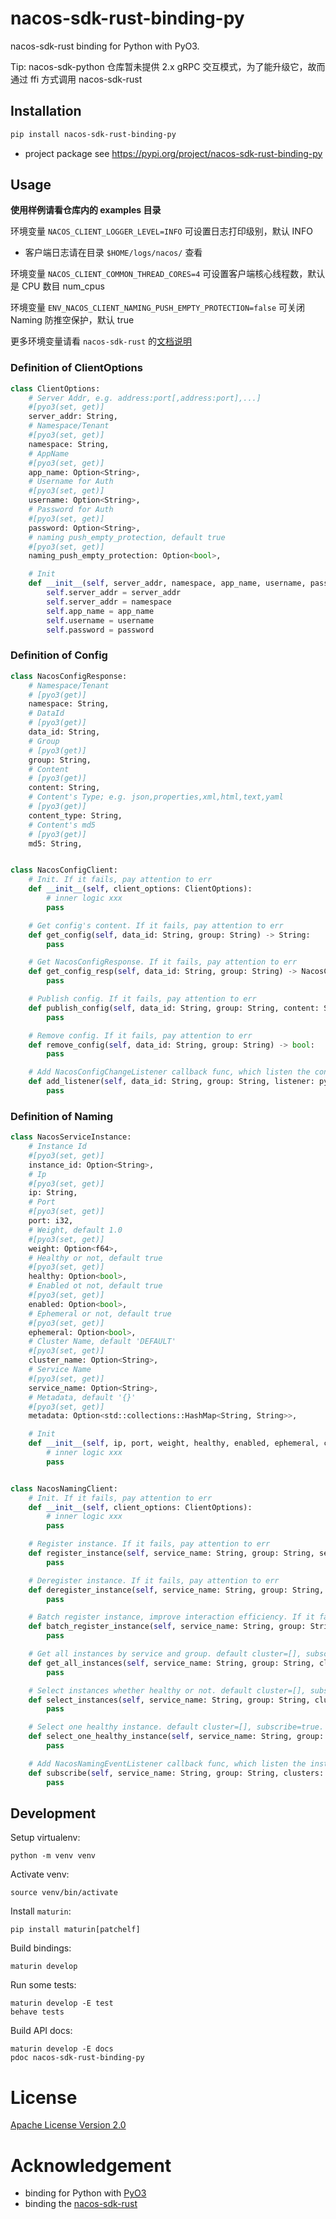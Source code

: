 # nacos-sdk-rust-binding-py
nacos-sdk-rust binding for Python with PyO3.

Tip: nacos-sdk-python 仓库暂未提供 2.x gRPC 交互模式，为了能升级它，故而通过 ffi 方式调用 nacos-sdk-rust

## Installation

```bash
pip install nacos-sdk-rust-binding-py
```

- project package see https://pypi.org/project/nacos-sdk-rust-binding-py

## Usage

**使用样例请看仓库内的 examples 目录**

环境变量 `NACOS_CLIENT_LOGGER_LEVEL=INFO` 可设置日志打印级别，默认 INFO
- 客户端日志请在目录 `$HOME/logs/nacos/` 查看

环境变量 `NACOS_CLIENT_COMMON_THREAD_CORES=4` 可设置客户端核心线程数，默认是 CPU 数目 num_cpus

环境变量 `ENV_NACOS_CLIENT_NAMING_PUSH_EMPTY_PROTECTION=false` 可关闭 Naming 防推空保护，默认 true

更多环境变量请看 `nacos-sdk-rust` 的[文档说明](https://github.com/nacos-group/nacos-sdk-rust)

### Definition of ClientOptions

```python
class ClientOptions:
    # Server Addr, e.g. address:port[,address:port],...]
    #[pyo3(set, get)]
    server_addr: String,
    # Namespace/Tenant
    #[pyo3(set, get)]
    namespace: String,
    # AppName
    #[pyo3(set, get)]
    app_name: Option<String>,
    # Username for Auth
    #[pyo3(set, get)]
    username: Option<String>,
    # Password for Auth
    #[pyo3(set, get)]
    password: Option<String>,
    # naming push_empty_protection, default true
    #[pyo3(set, get)]
    naming_push_empty_protection: Option<bool>,

    # Init
    def __init__(self, server_addr, namespace, app_name, username, password):
        self.server_addr = server_addr
        self.server_addr = namespace
        self.app_name = app_name
        self.username = username
        self.password = password

```

### Definition of Config

```python
class NacosConfigResponse:
    # Namespace/Tenant
    # [pyo3(get)]
    namespace: String,
    # DataId
    # [pyo3(get)]
    data_id: String,
    # Group
    # [pyo3(get)]
    group: String,
    # Content
    # [pyo3(get)]
    content: String,
    # Content's Type; e.g. json,properties,xml,html,text,yaml
    # [pyo3(get)]
    content_type: String,
    # Content's md5
    # [pyo3(get)]
    md5: String,


class NacosConfigClient:
    # Init. If it fails, pay attention to err
    def __init__(self, client_options: ClientOptions):
        # inner logic xxx
        pass

    # Get config's content. If it fails, pay attention to err
    def get_config(self, data_id: String, group: String) -> String:
        pass

    # Get NacosConfigResponse. If it fails, pay attention to err
    def get_config_resp(self, data_id: String, group: String) -> NacosConfigResponse:
        pass

    # Publish config. If it fails, pay attention to err
    def publish_config(self, data_id: String, group: String, content: String) -> bool:
        pass

    # Remove config. If it fails, pay attention to err
    def remove_config(self, data_id: String, group: String) -> bool:
        pass

    # Add NacosConfigChangeListener callback func, which listen the config change. If it fails, pay attention to err
    def add_listener(self, data_id: String, group: String, listener: py_function):
        pass


```

### Definition of Naming

```python
class NacosServiceInstance:
    # Instance Id
    #[pyo3(set, get)]
    instance_id: Option<String>,
    # Ip
    #[pyo3(set, get)]
    ip: String,
    # Port
    #[pyo3(set, get)]
    port: i32,
    # Weight, default 1.0
    #[pyo3(set, get)]
    weight: Option<f64>,
    # Healthy or not, default true
    #[pyo3(set, get)]
    healthy: Option<bool>,
    # Enabled ot not, default true
    #[pyo3(set, get)]
    enabled: Option<bool>,
    # Ephemeral or not, default true
    #[pyo3(set, get)]
    ephemeral: Option<bool>,
    # Cluster Name, default 'DEFAULT'
    #[pyo3(set, get)]
    cluster_name: Option<String>,
    # Service Name
    #[pyo3(set, get)]
    service_name: Option<String>,
    # Metadata, default '{}'
    #[pyo3(set, get)]
    metadata: Option<std::collections::HashMap<String, String>>,

    # Init
    def __init__(self, ip, port, weight, healthy, enabled, ephemeral, cluster_name, service_name, metadata):
        # inner logic xxx
        pass


class NacosNamingClient:
    # Init. If it fails, pay attention to err
    def __init__(self, client_options: ClientOptions):
        # inner logic xxx
        pass

    # Register instance. If it fails, pay attention to err
    def register_instance(self, service_name: String, group: String, service_instance: NacosServiceInstance):
        pass

    # Deregister instance. If it fails, pay attention to err
    def deregister_instance(self, service_name: String, group: String, service_instance: NacosServiceInstance):
        pass

    # Batch register instance, improve interaction efficiency. If it fails, pay attention to err
    def batch_register_instance(self, service_name: String, group: String, service_instances: [NacosServiceInstance]):
        pass

    # Get all instances by service and group. default cluster=[], subscribe=true. If it fails, pay attention to err
    def get_all_instances(self, service_name: String, group: String, clusters: Option<[String]>, subscribe: Option<bool>) -> [NacosServiceInstance]:
        pass

    # Select instances whether healthy or not. default cluster=[], subscribe=true, healthy=true. If it fails, pay attention to err
    def select_instances(self, service_name: String, group: String, clusters: Option<[String]>, subscribe: Option<bool>, healthy: Option<bool>) -> [NacosServiceInstance]:
        pass

    # Select one healthy instance. default cluster=[], subscribe=true. If it fails, pay attention to err
    def select_one_healthy_instance(self, service_name: String, group: String, clusters: Option<[String]>, subscribe: Option<bool>) -> NacosServiceInstance:
        pass

    # Add NacosNamingEventListener callback func, which listen the instance change. If it fails, pay attention to err
    def subscribe(self, service_name: String, group: String, clusters: Option<[String]>, listener: py_function) -> NacosServiceInstance:
        pass


```

## Development

Setup virtualenv:

```shell
python -m venv venv
```

Activate venv:

```shell
source venv/bin/activate
````

Install `maturin`:

```shell
pip install maturin[patchelf]
```

Build bindings:

```shell
maturin develop
```

Run some tests:

```shell
maturin develop -E test
behave tests
```

Build API docs:

```shell
maturin develop -E docs
pdoc nacos-sdk-rust-binding-py
```

# License
[Apache License Version 2.0](LICENSE)

# Acknowledgement
- binding for Python with [PyO3](https://github.com/PyO3/pyo3.git)
- binding the [nacos-sdk-rust](https://github.com/nacos-group/nacos-sdk-rust.git)
